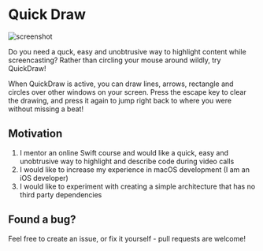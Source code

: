 # Quick Draw

![screenshot](https://raw.githubusercontent.com/Jugale/quickdraw/master/AppStore/Screenshot%201.png)

Do you need a quck, easy and unobtrusive way to highlight content while screencasting?
Rather than circling your mouse around wildly, try QuickDraw!

When QuickDraw is active, you can draw lines, arrows, rectangle and circles over other windows on your screen. Press the escape key to clear the drawing, and press it again to jump right back to where you were without missing a beat!

## Motivation
1. I  mentor an online Swift course and would like a quick, easy and unobtrusive way to highlight and describe code during video calls
2. I would like to increase my experience in macOS development (I am an iOS developer)
3. I would like to experiment with creating a simple architecture that has no third party dependencies

## Found a bug?
Feel free to create an issue, or fix it yourself - pull requests are welcome!
